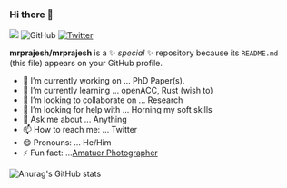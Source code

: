 ### Hi there 👋

![](https://komarev.com/ghpvc/?username=mrprajesh&style=for-the-badge)
 ![GitHub](https://img.shields.io/github/followers/mrprajesh?color=999999&label=GitHub&logo=github&style=for-the-badge)
[![Twitter](https://img.shields.io/twitter/follow/mrprajesh?color=00AAFF&label=Twitter&logo=twitter&style=for-the-badge)](https://twitter.com/mrprajesh)

**mrprajesh/mrprajesh** is a ✨ _special_ ✨ repository because its `README.md` (this file) appears on your GitHub profile.

 

- 🔭 I’m currently working on ... PhD Paper(s).
- 🌱 I’m currently learning ... openACC, Rust (wish to)
- 👯 I’m looking to collaborate on ... Research
- 🤔 I’m looking for help with ... Horning my soft skills
- 💬 Ask me about ... Anything
- 📫 How to reach me: ... Twitter
- 😄 Pronouns: ... He/Him
- ⚡ Fun fact: ...[Amatuer Photographer](https://instagram.com/mrprajesh234)
 
 
 ![Anurag's GitHub stats](https://github-readme-stats.vercel.app/api?username=mrprajesh&count_private=true&theme=cobalt2&show_icons=true)
